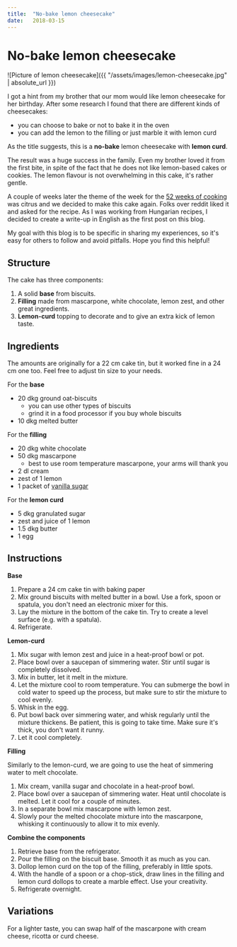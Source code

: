 ```yaml
---
title:  "No-bake lemon cheesecake"
date:   2018-03-15
---
```


# No-bake lemon cheesecake

![Picture of lemon cheesecake]({{ "/assets/images/lemon-cheesecake.jpg" | absolute_url }})

I got a hint from my brother that our mom would like lemon cheesecake for her birthday. After some research I
found that there are different kinds of cheesecakes:
- you can choose to bake or not to bake it in the oven
- you can add the lemon to the filling or just marble it with lemon curd  

As the title suggests, this is a **no-bake** lemon cheesecake with **lemon curd**.

The result was a huge success in the family. Even my brother loved it from the first bite, in spite of the fact that
he does not like lemon-based cakes or cookies. The lemon flavour is not overwhelming in this cake, it's rather gentle.

A couple of weeks later the theme of the week for the [52 weeks of cooking](https://www.reddit.com/r/52weeksofcooking/) was citrus
and we decided to make this cake again. Folks over reddit liked it and asked for the recipe. As I was working from Hungarian
recipes, I decided to create a write-up in English as the first post on this blog.

My goal with this blog is to be specific in sharing my experiences, so it's easy for others to follow and avoid pitfalls. Hope you find this helpful!

## Structure

The cake has three components:
1. A solid **base** from biscuits.
2. **Filling** made from mascarpone, white chocolate, lemon zest, and other great ingredients.
3. **Lemon-curd** topping to decorate and to give an extra kick of lemon taste.

## Ingredients

The amounts are originally for a 22 cm cake tin, but it worked fine in a 24 cm one too. Feel free to adjust tin size to your needs.

For the **base**
- 20 dkg ground oat-biscuits
  - you can use other types of biscuits
  - grind it in a food processor if you buy whole biscuits
- 10 dkg melted butter

For the **filling**
- 20 dkg white chocolate
- 50 dkg mascarpone
  - best to use room temperature mascarpone, your arms will thank you
- 2 dl cream
- zest of 1 lemon
- 1 packet of [vanilla sugar](https://en.wikipedia.org/wiki/Vanilla_sugar)

For the **lemon curd**
- 5 dkg granulated sugar
- zest and juice of 1 lemon
- 1.5 dkg butter
- 1 egg

## Instructions

**Base**
1. Prepare a 24 cm cake tin with baking paper
2. Mix ground biscuits with melted butter in a bowl. Use a fork, spoon or spatula, you don't need an electronic mixer for this.
3. Lay the mixture in the bottom of the cake tin. Try to create a level surface (e.g. with a spatula).
4. Refrigerate.

**Lemon-curd**

1. Mix sugar with lemon zest and juice in a heat-proof bowl or pot.
2. Place bowl over a saucepan of simmering water. Stir until sugar is completely dissolved.
3. Mix in butter, let it melt in the mixture.
4. Let the mixture cool to room temperature. You can submerge the bowl in cold water to speed up the process,
but make sure to stir the mixture to cool evenly.
5. Whisk in the egg.
6. Put bowl back over simmering water, and whisk regularly until the mixture thickens. Be patient, this is going to take time. Make sure it's thick, you don't want it runny.
7. Let it cool completely.

**Filling**

Similarly to the lemon-curd, we are going to use the heat of simmering water to melt chocolate.

1. Mix cream, vanilla sugar and chocolate in a heat-proof bowl.
2. Place bowl over a saucepan of simmering water. Heat until chocolate is melted. Let it cool for a couple of minutes.
3. In a separate bowl mix mascarpone with lemon zest.
4. Slowly pour the melted chocolate mixture into the mascarpone, whisking it continuously to allow it to mix evenly.

**Combine the components**

1. Retrieve base from the refrigerator.
2. Pour the filling on the biscuit base. Smooth it as much as you can.
3. Dollop lemon curd on the top of the filling, preferably in little spots.
4. With the handle of a spoon or a chop-stick, draw lines in the filling and lemon curd dollops to create a marble effect. Use your creativity.
5. Refrigerate overnight.

## Variations

For a lighter taste, you can swap half of the mascarpone with cream cheese, ricotta or curd cheese.
